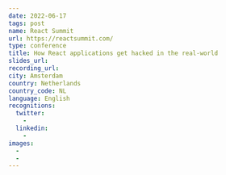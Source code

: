 ```yaml
---
date: 2022-06-17
tags: post
name: React Summit
url: https://reactsummit.com/
type: conference
title: How React applications get hacked in the real-world
slides_url:
recording_url:
city: Amsterdam
country: Netherlands
country_code: NL
language: English
recognitions:
  twitter:
    - 
  linkedin:
    - 
images:
  - 
  - 
---
```

